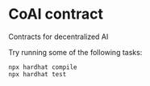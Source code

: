 # CoAI contract

Contracts for decentralized AI

Try running some of the following tasks:

```shell
npx hardhat compile
npx hardhat test
```
